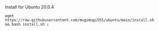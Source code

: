 Install for Ubuntu 20.0.4

````
wget https://raw.githubusercontent.com/mugimugi555/ubuntu/main/install.sh && bash install.sh ;
````
